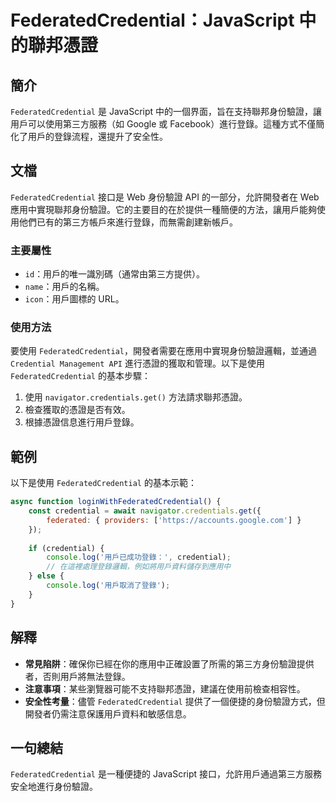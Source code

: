 <!--
Meta Description: # FederatedCredential：JavaScript 中的聯邦憑證 ## 簡介 `FederatedCredential` 是 JavaScript 中的一個界面，旨在支持聯邦身份驗證，讓用戶可以使用第三方服務（如 Google 或 Facebook）進行登錄。這種方式不僅簡化了用戶的登...
Meta Keywords: federatedcredential, javascript, credential, google, web
-->

# FederatedCredential：JavaScript 中的聯邦憑證

## 簡介
`FederatedCredential` 是 JavaScript 中的一個界面，旨在支持聯邦身份驗證，讓用戶可以使用第三方服務（如 Google 或 Facebook）進行登錄。這種方式不僅簡化了用戶的登錄流程，還提升了安全性。

## 文檔
`FederatedCredential` 接口是 Web 身份驗證 API 的一部分，允許開發者在 Web 應用中實現聯邦身份驗證。它的主要目的在於提供一種簡便的方法，讓用戶能夠使用他們已有的第三方帳戶來進行登錄，而無需創建新帳戶。

### 主要屬性
- `id`：用戶的唯一識別碼（通常由第三方提供）。
- `name`：用戶的名稱。
- `icon`：用戶圖標的 URL。

### 使用方法
要使用 `FederatedCredential`，開發者需要在應用中實現身份驗證邏輯，並通過 `Credential Management API` 進行憑證的獲取和管理。以下是使用 `FederatedCredential` 的基本步驟：

1. 使用 `navigator.credentials.get()` 方法請求聯邦憑證。
2. 檢查獲取的憑證是否有效。
3. 根據憑證信息進行用戶登錄。

## 範例
以下是使用 `FederatedCredential` 的基本示範：

```javascript
async function loginWithFederatedCredential() {
    const credential = await navigator.credentials.get({
        federated: { providers: ['https://accounts.google.com'] }
    });
    
    if (credential) {
        console.log('用戶已成功登錄：', credential);
        // 在這裡處理登錄邏輯，例如將用戶資料儲存到應用中
    } else {
        console.log('用戶取消了登錄');
    }
}
```

## 解釋
- **常見陷阱**：確保你已經在你的應用中正確設置了所需的第三方身份驗證提供者，否則用戶將無法登錄。
- **注意事項**：某些瀏覽器可能不支持聯邦憑證，建議在使用前檢查相容性。
- **安全性考量**：儘管 `FederatedCredential` 提供了一個便捷的身份驗證方式，但開發者仍需注意保護用戶資料和敏感信息。

## 一句總結
`FederatedCredential` 是一種便捷的 JavaScript 接口，允許用戶通過第三方服務安全地進行身份驗證。